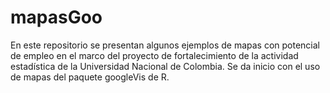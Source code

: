# mapasGoo
En este repositorio se presentan algunos ejemplos de mapas con potencial de empleo en el marco del proyecto de fortalecimiento de la actividad estadística de la Universidad Nacional de Colombia. Se da inicio con el uso de mapas del paquete googleVis de R.

